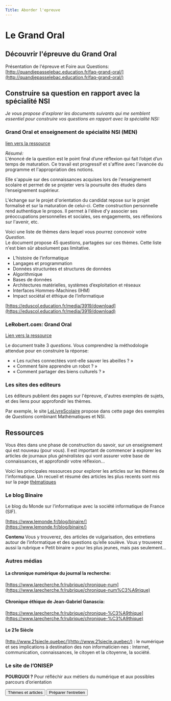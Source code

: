 ```yaml
---
Title: Aborder l'epreuve
---
```


# Le Grand Oral
## Découvrir l'épreuve du Grand Oral
Présentation de l'épreuve et Foire aux Questions: [http://quandjepasselebac.education.fr/faq-grand-oral/](http://quandjepasselebac.education.fr/faq-grand-oral/)

## Construire sa question en rapport avec la spécialité NSI
*Je vous propose d'explorer les documents suivants qui me semblent essentiel pour construire vos questions en rapport avec la spécialité NSI:*

### Grand Oral et enseignement de spécialité NSI (MEN)
[lien vers la ressource](https://eduscol.education.fr/media/3919/download)

*Résumé:*<br>
L'énoncé de la question est le point final d’une réflexion qui fait l’objet d’un temps de maturation. Ce travail est progressif et s'affine avec l'avancée du programme et l'appropriation des notions.

Elle s'appuie sur des connaissances acquises lors de l'enseignement scolaire et permet de se projeter vers la poursuite des études dans l’enseignement supérieur.

L'échange sur le projet d'orientation du candidat repose sur le projet formalisé et sur la maturation de celui-ci. Cette construction personnelle rend authentique le propos. Il permet à l'élève d'y associer ses préoccupations personnelles et sociales, ses engagements, ses réflexions sur l'avenir, etc.

Voici une liste de thèmes dans lequel vous pourrez concevoir votre *Question*.<br>
Le document propose 45 questions, partagées sur ces thèmes. Cette liste n'est bien sûr absolument pas limitative.

* L’histoire de l’informatique
* Langages et programmation
* Données structurées et structures de données
* Algorithmique
* Bases de données
* Architectures matérielles, systèmes d’exploitation et réseaux
* Interfaces Hommes-Machines (IHM)
* Impact sociétal et éthique de l’informatique

[https://eduscol.education.fr/media/3919/download](https://eduscol.education.fr/media/3919/download)

### LeRobert.com: Grand Oral
[Lien vers la ressource](https://grand-oral.lerobert.com/9782321015383/assets/les-ressources-numeriques-pour-la-nsi/preview)

Le document traite 3 *questions*. Vous comprendrez la méthodologie attendue pour en construire la réponse:

* « Les ruches connectées vont-elle sauver les abeilles ? »
* « Comment faire apprendre un robot ? » 
* « Comment partager des biens culturels ? »

### Les sites des editeurs
Les éditeurs publient des pages sur l'épreuve, d'autres exemples de sujets, et des liens pour approfondir les thèmes.

Par exemple, le site [LeLivreScolaire](https://www.lelivrescolaire.fr/page/22790816) propose dans cette page  des exemples de *Questions* combinant Mathématiques et NSI.

## Ressources
Vous êtes dans une phase de construction du savoir, sur un enseignement qui est nouveau (pour vous). Il est important de commencer à explorer les articles de journaux plus *généralistes* qui vont assurer votre base de connaissances, et approfondir votre réflexion...

Voici les principales ressources pour explorer les articles sur les thèmes de l'informatique. Un recueil et résumé des articles les plus recents sont mis sur la page [thématiques](/docs/NSI/projet/page2/)

### Le blog Binaire
Le blog du Monde sur l’informatique avec la société informatique de France (SIF).

<!-- start feedwind code --> <script type="text/javascript" src="https://feed.mikle.com/js/fw-loader.js" preloader-text="Loading" data-fw-param="144917/"></script> <!-- end feedwind code -->

[https://www.lemonde.fr/blog/binaire/](https://www.lemonde.fr/blog/binaire/)

**Contenu** Vous y trouverez, des articles de vulgarisation, des entretiens autour de l’informatique et des questions qu’elle soulève. Vous y trouverez aussi la rubrique « Petit binaire » pour les plus jeunes, mais pas seulement…

### Autres médias
#### La chronique numérique du journal la recherche:
[https://www.larecherche.fr/rubrique/chronique-num](https://www.larecherche.fr/rubrique/chronique-num%C3%A9rique)

#### Chronique éthique de Jean-Gabriel Ganascia:  
[https://www.larecherche.fr/rubrique/chronique-%C3%A9thique](https://www.larecherche.fr/rubrique/chronique-%C3%A9thique)

#### Le 21e Siècle
[http://www.21siecle.quebec/](http://www.21siecle.quebec/) : le numérique et ses implications à destination des non informaticien·nes : Internet, communication, connaissances, le citoyen et la citoyenne, la société.

### Le site de l’ONISEP
**POURQUOI ?** Pour réfléchir aux métiers du numérique et aux possibles parcours d’orientation

<input type="button" class="btn btn-lg" value="Thèmes et articles" onclick="window.location.href = '/docs/NSI/projet/page2/'">

<input type="button" class="btn btn-lg" value="Préparer l'entretien" onclick="window.location.href = '/docs/NSI/projet/page3/'">